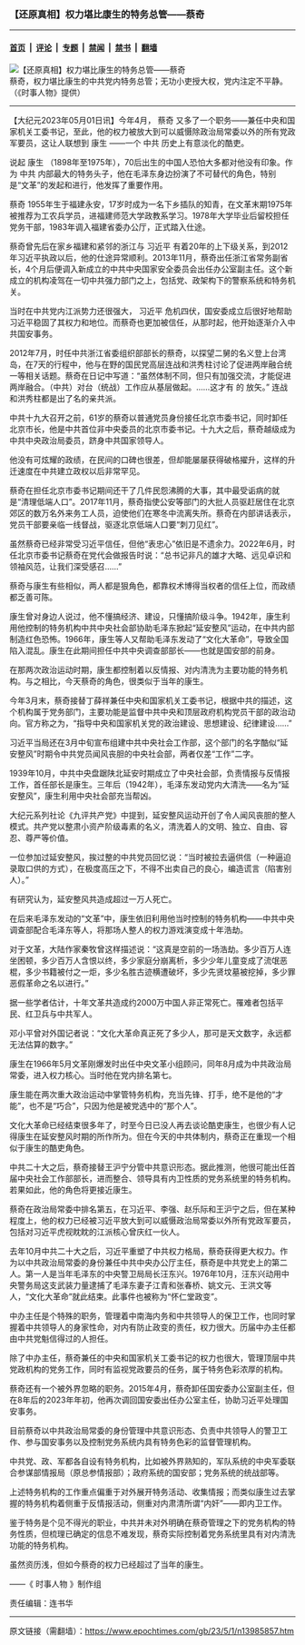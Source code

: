 ### 【还原真相】权力堪比康生的特务总管——蔡奇

---

#### [首页](../../../..?n13985857) &nbsp;|&nbsp; [评论](../../../../../epoch-comment?n13985857) &nbsp;|&nbsp; [专题](../../../../../epoch-special?n13985857) &nbsp;|&nbsp; [禁闻](../../../../../epoch-news?n13985857) &nbsp;|&nbsp; [禁书](../../../../../books?n13985857) &nbsp;|&nbsp; [翻墙](https://github.com/gfw-breaker/nogfw/blob/master/README.md?n13985857)


<div><img alt="【还原真相】权力堪比康生的特务总管——蔡奇" class="attachment-djy_600_400 size-djy_600_400 wp-post-image" src="https://i.epochtimes.com/assets/uploads/2023/05/id13985982-1200x800-600x400.jpg"/>
<div class="caption">
 蔡奇，权力堪比康生的中共党内特务总管；无功小吏授大权，党内注定不平静。（《时事人物》提供）
</div></div><hr/><div class="post_content" id="artbody" itemprop="articleBody">
 <!-- article content begin -->
 <p>
  【大纪元2023年05月01日讯】今年4月，
  <ok href="https://www.epochtimes.com/gb/tag/%E8%94%A1%E5%A5%87.html">
   蔡奇
  </ok>
  又多了一个职务——兼任中央和国家机关工委书记，至此，他的权力被放大到可以威慑除政治局常委以外的所有党政军要员，这让人联想到
  <ok href="https://www.epochtimes.com/gb/tag/%E5%BA%B7%E7%94%9F.html">
   康生
  </ok>
  ——一个
  <ok href="https://www.epochtimes.com/gb/tag/%E4%B8%AD%E5%85%B1.html">
   中共
  </ok>
  历史上有意淡化的酷吏。
 </p>
 <p>
  说起
  <ok href="https://www.epochtimes.com/gb/tag/%E5%BA%B7%E7%94%9F.html">
   康生
  </ok>
  （1898年至1975年），70后出生的中国人恐怕大多都对他没有印象。作为
  <ok href="https://www.epochtimes.com/gb/tag/%E4%B8%AD%E5%85%B1.html">
   中共
  </ok>
  内部最大的特务头子，他在毛泽东身边扮演了不可替代的角色，特别是“文革”的发起和进行，他发挥了重要作用。
 </p>
 <p>
  <center>
  </center>
  <p>
   <ok href="https://www.epochtimes.com/gb/tag/%E8%94%A1%E5%A5%87.html">
    蔡奇
   </ok>
   1955年生于福建永安，17岁时成为一名下乡插队的知青，在文革末期1975年被推荐为工农兵学员，进福建师范大学政教系学习。1978年大学毕业后留校担任党务干部，1983年调入福建省委办公厅，正式踏入仕途。
  </p>
  <p>
   蔡奇曾先后在家乡福建和紧邻的浙江与
   <ok href="https://www.epochtimes.com/gb/tag/%E4%B9%A0%E8%BF%91%E5%B9%B3.html">
    习近平
   </ok>
   有着20年的上下级关系，到2012年习近平执政以后，他的仕途异常顺利。2013年11月，蔡奇出任浙江省常务副省长，4个月后便调入新成立的中共中央国家安全委员会出任办公室副主任。这个新成立的机构凌驾在一切中共强力部门之上，包括党、政架构下的警察系统和特务机关。
  </p>
  <p>
   当时在中共党内江派势力还很强大，
   <ok href="https://www.epochtimes.com/gb/tag/%E4%B9%A0%E8%BF%91%E5%B9%B3.html">
    习近平
   </ok>
   危机四伏，国安委成立后很好地帮助习近平稳固了其权力和地位。而蔡奇也更加被信任，从那时起，他开始逐渐介入中共国安事务。
  </p>
  <p>
   2012年7月，时任中共浙江省委组织部部长的蔡奇，以探望二舅的名义登上台湾岛，在7天的行程中，他与在野的国民党高层连战和洪秀柱讨论了促进两岸融合统一等相关话题。蔡奇在日记中写道：“虽然体制不同，但只有加强交流，才能促进两岸融合。（中共）对台（统战）工作应从基层做起。……这才有
   <span class="ILfuVd" lang="zh">
    <span class="hgKElc">
     的
    </span>
   </span>
   放矢。” 连战和洪秀柱都是出了名的亲共派。
  </p>
  <p>
   中共十九大召开之前，61岁的蔡奇以普通党员身份接任北京市委书记，同时卸任北京市长，他是中共首位非中央委员的北京市委书记。十九大之后，蔡奇越级成为中共中央政治局委员，跻身中共国家领导人。
  </p>
  <p>
   他没有可炫耀的政绩，在民间的口碑也很差，但却能屡屡获得破格擢升，这样的升迁速度在中共建立政权以后非常罕见。
  </p>
  <p>
   蔡奇在担任北京市委书记期间还干了几件民怨沸腾的大事，其中最受诟病的就是“清理低端人口”。2017年11月，蔡奇指使公安等部门的大批人员驱赶居住在北京郊区的数万名外来务工人员，迫使他们在寒冬中流离失所。蔡奇在内部讲话表示，党员干部要亲临一线督战，驱逐北京低端人口要“刺刀见红”。
  </p>
  <p>
   虽然蔡奇已经非常受习近平信任，但他“表忠心”依旧是不遗余力。2022年6月，时任北京市委书记蔡奇在党代会做报告时说：“总书记非凡的雄才大略、远见卓识和领袖风范，让我们深受感召……”
  </p>
  <p>
   蔡奇与康生有些相似，两人都是狠角色，都靠权术博得当权者的信任上位，而政绩都乏善可陈。
  </p>
  <p>
   康生曾对身边人说过，他不懂搞经济、建设，只懂搞阶级斗争。1942年，康生利用他控制的特务机构中共中央社会部协助毛泽东掀起“延安整风”运动，在中共内部制造红色恐怖。1966年，康生等人又帮助毛泽东发动了“文化大革命”，导致全国陷入混乱。康生在此期间担任中共中央调查部部长——也就是国安部的前身。
  </p>
  <p>
   <center>
   </center>
   <p>
    在那两次政治运动时期，康生都控制着以反情报、对内清洗为主要功能的特务机构。与之相比，今天蔡奇的角色，很类似于当年的康生。
   </p>
   <p>
    今年3月末，蔡奇接替丁薛祥兼任中央和国家机关工委书记，根据中共的描述，这个机构属于党务部门，主要功能是监督中共中央和顶层政府机构党员干部的政治动向。官方称之为，“指导中央和国家机关党的政治建设、思想建设、纪律建设……”
   </p>
   <p>
    习近平当局还在3月中旬宣布组建中共中央社会工作部，这个部门的名字酷似“延安整风”时期令中共党员闻风丧胆的中央社会部，两者仅差“工作”二字。
   </p>
   <p>
    1939年10月，中共中央盘踞陕北延安时期成立了中央社会部，负责情报与反情报工作，首任部长是康生。三年后（1942年），毛泽东发动党内大清洗——名为“延安整风”，康生利用中央社会部充当帮凶。
   </p>
   <p>
    大纪元系列社论《九评共产党》中提到，延安整风运动开创了令人闻风丧胆的整人模式。共产党以整肃小资产阶级毒素的名义，清洗着人的文明、独立、自由、容忍、尊严等价值。
   </p>
   <p>
    一位参加过延安整风，挨过整的中共党员回忆说：“当时被拉去逼供信（一种逼迫录取口供的方式），在极度高压之下，不得不出卖自己的良心，编造谎言（陷害别人）。”
   </p>
   <p>
    有研究认为，延安整风共造成超过一万人死亡。
   </p>
   <p>
    在后来毛泽东发动的“文革”中，康生依旧利用他当时控制的特务机构——中共中央调查部配合毛泽东等人，将那场人整人的权力游戏演变成十年浩劫。
   </p>
   <p>
    对于文革，大陆作家秦牧曾这样描述说：“这真是空前的一场浩劫。多少百万人连坐困顿，多少百万人含恨以终，多少家庭分崩离析，多少少年儿童变成了流氓恶棍，多少书籍被付之一炬，多少名胜古迹横遭破坏，多少先贤坟墓被挖掉，多少罪恶假革命之名以进行。”
   </p>
   <p>
    据一些学者估计，十年文革共造成约2000万中国人非正常死亡。罹难者包括平民、红卫兵与中共军人。
   </p>
   <p>
    邓小平曾对外国记者说：“文化大革命真正死了多少人，那可是天文数字，永远都无法估算的数字。”
   </p>
   <p>
    康生在1966年5月文革刚爆发时出任中央文革小组顾问，同年8月成为中共政治局常委，进入权力核心。当时他在党内排名第七。
   </p>
   <p>
    康生能在两次重大政治运动中掌管特务机构，充当先锋、打手，绝不是他的“才能”，也不是“巧合”，只因为他是被党选中的“那个人”。
   </p>
   <p>
    文化大革命已经结束很多年了，时至今日已没人再去谈论酷吏康生，也很少有人记得康生在延安整风时期的所作所为。但在今天的中共体制内，蔡奇正在重现一个相似于康生的酷吏角色。
   </p>
   <p>
    中共二十大之后，蔡奇接替王沪宁分管中共意识形态。据此推测，他很可能出任首届中央社会工作部部长，进而整合、领导具有内卫性质的党务系统里的特务机构。若果如此，他的角色将更接近康生。
   </p>
   <p>
    蔡奇在政治局常委中排名第五，在习近平、李强、赵乐际和王沪宁之后，但在某种程度上，他的权力已经被习近平放大到可以威慑政治局常委以外所有党政军要员，包括对习近平虎视眈眈的江派核心曾庆红一伙人。
   </p>
   <p>
    去年10月中共二十大之后，习近平重塑了中共权力格局，蔡奇获得更大权力。作为以中共政治局常委的身份兼任中共中央办公厅主任，蔡奇是中共党史上的第二人。第一人是当年毛泽东的中央警卫局局长汪东兴。1976年10月，汪东兴动用中央警务局这支武装力量逮捕了毛泽东妻子江青和张春桥、姚文元、王洪文等人，“文化大革命”就此结束。此事件也被称为“怀仁堂政变”。
   </p>
   <p>
    中办主任是个特殊的职务，管理着中南海内务和中共领导人的保卫工作，也同时掌握着中共领导人的身家性命，对内有防止政变的责任，权力很大。历届中办主任都由中共党魁信得过的人担任。
   </p>
   <p>
    除了中办主任，蔡奇兼任的中央和国家机关工委书记的权力也很大，管理顶层中共党政机构的党务工作，同时有监视党政要员的任务，属于特务色彩浓厚的机构。
   </p>
   <p>
    蔡奇还有一个被外界忽略的职务。2015年4月，蔡奇卸任国安委办公室副主任，但在8年后的2023年年初，他再次调回国安委出任办公室主任，协助习近平处理国安事务。
   </p>
   <p>
    目前蔡奇以中共政治局常委的身份管理中共意识形态、负责中共领导人的警卫工作、参与国安事务以及控制党务系统内具有特务色彩的监督管理机构。
   </p>
   <p>
    中共党、政、军都各自设有特务机构，比如被外界熟知的，军队系统的中央军委联合参谋部情报局（原总参情报部）；政府系统的国安部；党务系统的统战部等。
   </p>
   <p>
    上述特务机构的工作重点偏重于对外展开特务活动、收集情报；而类似康生过去掌握的特务机构着侧重于反情报活动，侧重对内肃清所谓“内奸”——即内卫工作。
   </p>
   <p>
    鉴于特务是个见不得光的职业，中共并未对外明确在蔡奇管理之下的党务机构的特务性质，但梳理已确定的信息不难发现，蔡奇实际控制着党务系统里具有对内清洗功能的特务机构。
   </p>
   <p>
    虽然资历浅，但如今蔡奇的权力已经超过了当年的康生。
   </p>
   <p>
    ——《
    <ok href="https://www.epochtimes.com/gb/tag/%E6%99%82%E4%BA%8B%E4%BA%BA%E7%89%A9.html">
     时事人物
    </ok>
    》制作组
   </p>
   <p>
    责任编辑：连书华
   </p>
   <!-- article content end -->
   <div id="below_article_ad">
   </div>
  </p>
 </p>
</div>


---

原文链接（需翻墙）：https://www.epochtimes.com/gb/23/5/1/n13985857.htm